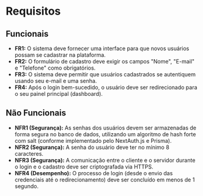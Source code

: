 # Requisitos

## Funcionais
- **FR1:** O sistema deve fornecer uma interface para que novos usuários possam se cadastrar na plataforma.
- **FR2:** O formulário de cadastro deve exigir os campos "Nome", "E-mail" e "Telefone" como obrigatórios.
- **FR3:** O sistema deve permitir que usuários cadastrados se autentiquem usando seu e-mail e uma senha.
- **FR4:** Após o login bem-sucedido, o usuário deve ser redirecionado para o seu painel principal (dashboard).

## Não Funcionais
- **NFR1 (Segurança):** As senhas dos usuários devem ser armazenadas de forma segura no banco de dados, utilizando um algoritmo de hash forte com salt (conforme implementado pelo NextAuth.js e Prisma).
- **NFR2 (Segurança):** A senha do usuário deve ter no mínimo 8 caracteres.
- **NFR3 (Segurança):** A comunicação entre o cliente e o servidor durante o login e o cadastro deve ser criptografada via HTTPS.
- **NFR4 (Desempenho):** O processo de login (desde o envio das credenciais até o redirecionamento) deve ser concluído em menos de 1 segundo.
